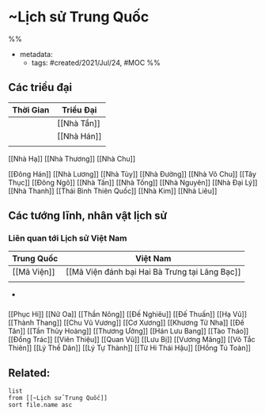 ---
---

# ~Lịch sử Trung Quốc

%% 
- metadata:
	- tags: #created/2021/Jul/24, #MOC 
%%

## Các triều đại
| Thời Gian | Triều Đại   |
| --------- | ----------- |
|           | [[Nhà Tần]] |
|           | [[Nhà Hán]] |
|           |             |

[[Nhà Hạ]]
[[Nhà Thương]]
[[Nhà Chu]]

[[Đông Hán]]
[[Nhà Lương]]
[[Nhà Tùy]]
[[Nhà Đường]]
[[Nhà Võ Chu]]
[[Tây Thục]]
[[Đông Ngô]]
[[Nhà Tấn]]
[[Nhà Tống]]
[[Nhà Nguyên]]
[[Nhà Đại Lý]]
[[Nhà Thanh]]
[[Thái Bình Thiên Quốc]]
[[Nhà Kim]]
[[Nhà Liêu]]

## Các tướng lĩnh, nhân vật lịch sử
### Liên quan tới Lịch sử Việt Nam
| Trung Quốc  | Việt Nam                                       |
| ----------- | ---------------------------------------------- |
| [[Mã Viện]] | [[Mã Viện đánh bại Hai Bà Trưng tại Lãng Bạc]] |
|             |                                                |
- 
###
[[Phục Hi]]
[[Nữ Oa]]
[[Thần Nông]]
[[Đế Nghiêu]]
[[Đế Thuấn]]
[[Hạ Vũ]]
[[Thành Thang]]
[[Chu Vũ Vương]]
[[Cơ Xương]]
[[Khương Tử Nha]]
[[Đế Tân]]
[[Tần Thủy Hoàng]]
[[Thương Ưởng]]
[[Hán Lưu Bang]]
[[Tào Tháo]]
[[Đổng Trác]]
[[Viên Thiệu]]
[[Quan Vũ]]
[[Lưu Bị]]
[[Vương Mãng]]
[[Võ Tắc Thiên]]
[[Lý Thế Dân]]
[[Lý Tự Thành]]
[[Từ Hi Thái Hậu]]
[[Hồng Tú Toàn]]

## Related:
```dataview
list
from [[~Lịch sử Trung Quốc]]
sort file.name asc
```
